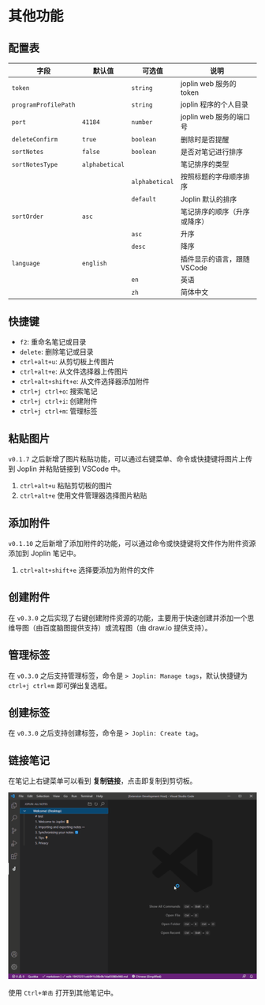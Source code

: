 # 其他功能

## 配置表

| 字段                 | 默认值         | 可选值         | 说明                         |
| -------------------- | -------------- | -------------- | ---------------------------- |
| `token`              |                | `string`       | joplin web 服务的 token      |
| `programProfilePath` |                | `string`       | joplin 程序的个人目录        |
| `port`               | `41184`        | `number`       | joplin web 服务的端口号      |
| `deleteConfirm`      | `true`         | `boolean`      | 删除时是否提醒               |
| `sortNotes`          | `false`        | `boolean`      | 是否对笔记进行排序           |
| `sortNotesType`      | `alphabetical` |                | 笔记排序的类型               |
|                      |                | `alphabetical` | 按照标题的字母顺序排序       |
|                      |                | `default`      | Joplin 默认的排序            |
| `sortOrder`          | `asc`          |                | 笔记排序的顺序（升序或降序） |
|                      |                | `asc`          | 升序                         |
|                      |                | `desc`         | 降序                         |
| `language`           | `english`      |                | 插件显示的语言，跟随 VSCode  |
|                      |                | `en`           | 英语                         |
|                      |                | `zh`           | 简体中文                     |

## 快捷键

- `f2`: 重命名笔记或目录
- `delete`: 删除笔记或目录
- `ctrl+alt+u`: 从剪切板上传图片
- `ctrl+alt+e`: 从文件选择器上传图片
- `ctrl+alt+shift+e`: 从文件选择器添加附件
- `ctrl+j ctrl+o`: 搜索笔记
- `ctrl+j ctrl+i`: 创建附件
- `ctrl+j ctrl+m`: 管理标签

## 粘贴图片

`v0.1.7` 之后新增了图片粘贴功能，可以通过右键菜单、命令或快捷键将图片上传到 Joplin 并粘贴链接到 VSCode 中。

1. `ctrl+alt+u` 粘贴剪切板的图片
2. `ctrl+alt+e` 使用文件管理器选择图片粘贴

## 添加附件

`v0.1.10` 之后新增了添加附件的功能，可以通过命令或快捷键将文件作为附件资源添加到 Joplin 笔记中。

1. `ctrl+alt+shift+e` 选择要添加为附件的文件

## 创建附件

在 `v0.3.0` 之后实现了右键创建附件资源的功能，主要用于快速创建并添加一个思维导图（由百度脑图提供支持）或流程图（由 draw.io 提供支持）。

## 管理标签

在 `v0.3.0` 之后支持管理标签，命令是 `> Joplin: Manage tags`，默认快捷键为 `ctrl+j ctrl+m` 即可弹出复选框。

## 创建标签

在 `v0.3.0` 之后支持创建标签，命令是 `> Joplin: Create tag`。

## 链接笔记

在笔记上右键菜单可以看到 **复制链接**，点击即复制到剪切板。

![Link notes](../../images/copy-link.gif)

使用 `Ctrl+单击` 打开到其他笔记中。

